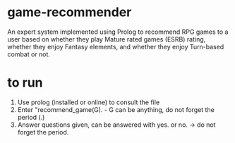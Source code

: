 # game-recommender
An expert system implemented using Prolog to recommend RPG games to a user based on whether they play Mature rated games (ESRB) rating, whether they enjoy Fantasy elements, and whether they enjoy Turn-based combat or not.

# to run
1. Use prolog (installed or online) to consult the file
2. Enter "recommend_game(G). - G can be anything, do not forget the period (.)
3. Answer questions given, can be answered with yes. or no. -> do not forget the period.

